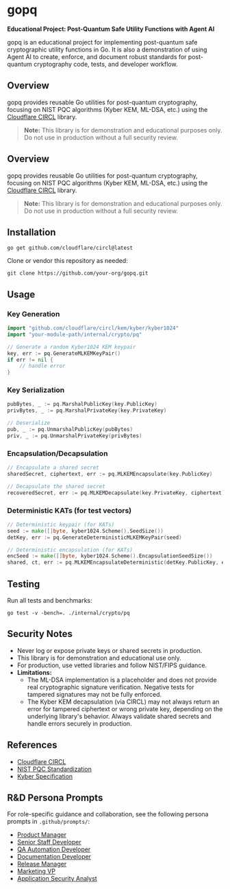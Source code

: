 
# gopq

**Educational Project: Post-Quantum Safe Utility Functions with Agent AI**

gopq is an educational project for implementing post-quantum safe cryptographic utility functions in Go. It is also a demonstration of using Agent AI to create, enforce, and document robust standards for post-quantum cryptography code, tests, and developer workflow.

## Overview

gopq provides reusable Go utilities for post-quantum cryptography, focusing on NIST PQC algorithms (Kyber KEM, ML-DSA, etc.) using the [Cloudflare CIRCL](https://github.com/cloudflare/circl) library.

> **Note:** This library is for demonstration and educational purposes only. Do not use in production without a full security review.

## Overview

gopq provides reusable Go utilities for post-quantum cryptography, focusing on NIST PQC algorithms (Kyber KEM, ML-DSA, etc.) using the [Cloudflare CIRCL](https://github.com/cloudflare/circl) library.

> **Note:** This library is for demonstration and educational purposes only. Do not use in production without a full security review.

## Installation

```
go get github.com/cloudflare/circl@latest
```

Clone or vendor this repository as needed:

```
git clone https://github.com/your-org/gopq.git
```

## Usage

### Key Generation

```go
import "github.com/cloudflare/circl/kem/kyber/kyber1024"
import "your-module-path/internal/crypto/pq"

// Generate a random Kyber1024 KEM keypair
key, err := pq.GenerateMLKEMKeyPair()
if err != nil {
    // handle error
}
```

### Key Serialization

```go
pubBytes, _ := pq.MarshalPublicKey(key.PublicKey)
privBytes, _ := pq.MarshalPrivateKey(key.PrivateKey)

// Deserialize
pub, _ := pq.UnmarshalPublicKey(pubBytes)
priv, _ := pq.UnmarshalPrivateKey(privBytes)
```

### Encapsulation/Decapsulation

```go
// Encapsulate a shared secret
sharedSecret, ciphertext, err := pq.MLKEMEncapsulate(key.PublicKey)

// Decapsulate the shared secret
recoveredSecret, err := pq.MLKEMDecapsulate(key.PrivateKey, ciphertext)
```

### Deterministic KATs (for test vectors)

```go
// Deterministic keypair (for KATs)
seed := make([]byte, kyber1024.Scheme().SeedSize())
detKey, err := pq.GenerateDeterministicMLKEMKeyPair(seed)

// Deterministic encapsulation (for KATs)
encSeed := make([]byte, kyber1024.Scheme().EncapsulationSeedSize())
shared, ct, err := pq.MLKEMEncapsulateDeterministic(detKey.PublicKey, encSeed)
```

## Testing

Run all tests and benchmarks:

```
go test -v -bench=. ./internal/crypto/pq
```

## Security Notes

- Never log or expose private keys or shared secrets in production.
- This library is for demonstration and educational use only.
- For production, use vetted libraries and follow NIST/FIPS guidance.
- **Limitations:**
  - The ML-DSA implementation is a placeholder and does not provide real cryptographic signature verification. Negative tests for tampered signatures may not be fully enforced.
  - The Kyber KEM decapsulation (via CIRCL) may not always return an error for tampered ciphertext or wrong private key, depending on the underlying library's behavior. Always validate shared secrets and handle errors securely in production.

## References

- [Cloudflare CIRCL](https://github.com/cloudflare/circl)
- [NIST PQC Standardization](https://csrc.nist.gov/projects/post-quantum-cryptography)
- [Kyber Specification](https://pq-crystals.org/kyber/)

## R&D Persona Prompts

For role-specific guidance and collaboration, see the following persona prompts in `.github/prompts/`:

- [Product Manager](.github/prompts/prompt-pm.md)
- [Senior Staff Developer](.github/prompts/prompt-dev.md)
- [QA Automation Developer](.github/prompts/prompt-qa.md)
- [Documentation Developer](.github/prompts/prompt-doc.md)
- [Release Manager](.github/prompts/prompt-release.md)
- [Marketing VP](.github/prompts/prompt-marketing.md)
- [Application Security Analyst](.github/prompts/prompt-sec.md)
